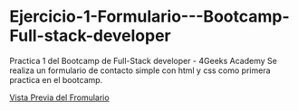 # Ejercicio-1-Formulario---Bootcamp-Full-stack-developer
Practica 1 del Bootcamp de Full-Stack developer - 4Geeks Academy
Se realiza un formulario de contacto simple con html y css como primera practica en el bootcamp.

[Vista Previa del Fromulario](ejercicio-1-formulario.vercel.app)
